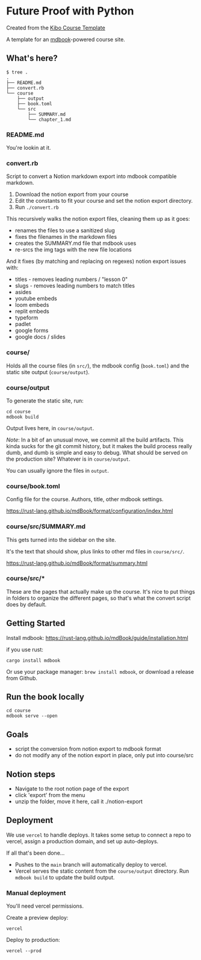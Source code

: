 # Future Proof with Python

Created from the [Kibo Course Template](https://github.com/rrcobb/course-template)

A template for an [mdbook](https://rust-lang.github.io/mdBook/index.html)-powered course site.

## What's here?

```
$ tree .
.
├── README.md
├── convert.rb
└── course
    ├── output
    ├── book.toml
    └── src
        ├── SUMMARY.md
        └── chapter_1.md
```

### README.md

You're lookin at it.

### convert.rb

Script to convert a Notion markdown export into mdbook compatible markdown.

1. Download the notion export from your course
2. Edit the constants to fit your course and set the notion export directory.
3. Run `./convert.rb`

This recursively walks the notion export files, cleaning them up as it goes:
- renames the files to use a sanitized slug
- fixes the filenames in the markdown files
- creates the SUMMARY.md file that mdbook uses
- re-srcs the img tags with the new file locations

And it fixes (by matching and replacing on regexes) notion export issues with:
- titles - removes leading numbers / "lesson 0"
- slugs - removes leading numbers to match titles
- asides
- youtube embeds
- loom embeds
- replit embeds
- typeform
- padlet
- google forms
- google docs / slides

### course/

Holds all the course files (in `src/`), the mdbook config (`book.toml`) and the
static site output (`course/output`). 

### course/output

To generate the static site, run:

```
cd course
mdbook build
```

Output lives here, in `course/output`.

*Note*: In a bit of an unusual move, we commit all the build artifacts. This kinda sucks
for the git commit history, but it makes the build process really dumb, and dumb
is simple and easy to debug. What should be served on the production site?
Whatever is in `course/output`.

You can usually ignore the files in `output`.

### course/book.toml

Config file for the course. Authors, title, other mdbook settings.

https://rust-lang.github.io/mdBook/format/configuration/index.html

### course/src/SUMMARY.md

This gets turned into the sidebar on the site. 

It's the text that should show, plus links to other md files in `course/src/`.

https://rust-lang.github.io/mdBook/format/summary.html

### course/src/*

These are the pages that actually make up the course. It's nice to put
things in folders to organize the different pages, so that's what the convert
script does by default.

## Getting Started

Install mdbook: https://rust-lang.github.io/mdBook/guide/installation.html

if you use rust:

```
cargo install mdbook
```

Or use your package manager: `brew install mdbook`, or download a release from
Github.

## Run the book locally

```
cd course
mdbook serve --open
```

## Goals

- script the conversion from notion export to mdbook format
- do not modify any of the notion export in place, only put into course/src

## Notion steps

- Navigate to the root notion page of the export
- click 'export' from the menu
- unzip the folder, move it here, call it ./notion-export 

## Deployment

We use `vercel` to handle deploys. It takes some setup to connect a repo to
vercel, assign a production domain, and set up auto-deploys.

If all that's been done...

* Pushes to the `main` branch will automatically deploy to vercel. 
* Vercel serves the static content from the `course/output` directory. Run `mdbook
build` to update the build output.

### Manual deployment

You'll need vercel permissions.

Create a preview deploy:

```
vercel
```

Deploy to production:

```
vercel --prod
```
